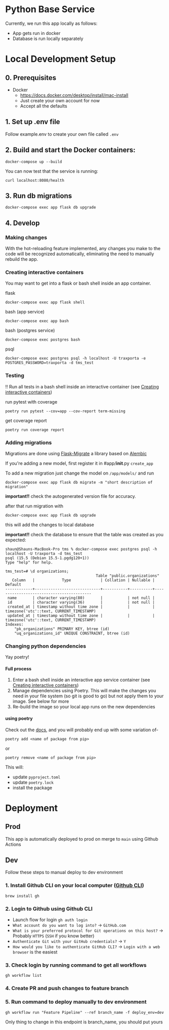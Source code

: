 # Python Base Service

Currently, we run this app locally as follows:
- App gets run in docker
- Database is run locally separately

# Local Development Setup

## 0. Prerequisites

- Docker
  - https://docs.docker.com/desktop/install/mac-install
  - Just create your own account for now
  - Accept all the defaults


## 1. Set up .env file

Follow example.env to create your own file called `.env`

## 2. Build and start the Docker containers:

```
docker-compose up --build
```

You can now test that the service is running:
```
curl localhost:8080/health
```

## 3. Run db migrations
```
docker-compose exec app flask db upgrade
```

## 4. Develop
### Making changes
With the hot-reloading feature implemented, any changes you make to the code will be recognized automatically, eliminating the need to manually rebuild the app.

### Creating interactive containers
You may want to get into a flask or bash shell inside an app container.

flask
```
docker-compose exec app flask shell
```

bash (app service)
```
docker-compose exec app bash
```

bash (postgres service)
```
docker-compose exec postgres bash
```

psql
```
docker-compose exec postgres psql -h localhost -U traxporta -e POSTGRES_PASSWORD=traxporta -d tms_test
```

### Testing
!! Run all tests in a bash shell inside an interactive container (see [Creating interactive containers](#creating-interactive-containers))

run pytest with coverage
```
poetry run pytest --cov=app --cov-report term-missing
```

get coverage report
```
poetry run coverage report
```

### Adding migrations
Migrations are done using [Flask-Migrate](https://flask-migrate.readthedocs.io/en/latest/) a library based on [Alembic](https://alembic.sqlalchemy.org/en/latest/)

If you're adding a new model, first register it in #app/__init__.py `create_app`

To add a new migration just change the model on  `/app/models/`  and run 

```
docker-compose exec app flask db migrate -m "short description of migration"
```

**important!!** check the autogenerated version file for accuracy.

after that run migration with
```
docker-compose exec app flask db upgrade
```
this will add the changes to local database

**important!!** check the database to ensure that the table was created as you expected:
```
shaun@Shauns-MacBook-Pro tms % docker-compose exec postgres psql -h localhost -U traxporta -d tms_test
psql (15.5 (Debian 15.5-1.pgdg120+1))
Type "help" for help.

tms_test=# \d organizations;
                                        Table "public.organizations"
   Column   |            Type             | Collation | Nullable |                 Default                  
------------+-----------------------------+-----------+----------+------------------------------------------
 name       | character varying(80)       |           | not null | 
 id         | character varying(36)       |           | not null | 
 created_at | timestamp without time zone |           |          | timezone('utc'::text, CURRENT_TIMESTAMP)
 updated_at | timestamp without time zone |           |          | timezone('utc'::text, CURRENT_TIMESTAMP)
Indexes:
    "pk_organizations" PRIMARY KEY, btree (id)
    "uq_organizations_id" UNIQUE CONSTRAINT, btree (id)
```

### Changing python dependencies

Yay poetry!

#### Full process
1. Enter a bash shell inside an interactive app service container (see [Creating interactive containers](#creating-interactive-containers))
2. Manage dependencies using Poetry. This will make the changes you need in your file system (so git is good to go) but not apply them to your image. See below for more
3. Re-build the image so your local app runs on the new dependencies

#### using poetry
Check out the [docs](https://python-poetry.org/docs/managing-dependencies/), and you will probably end up with some variation of-

`poetry add <name of package from pip>`

or

`poetry remove <name of package from pip>`

This will:

- update `pyproject.toml`
- update `poetry.lock`
- install the package

# Deployment

## Prod

This app is automatically deployed to prod on merge to `main` using Github Actions

## Dev

Follow these steps to manual deploy to dev environment

### 1. Install Github CLI on your local computer ([Github CLI](https://github.com/cli/cli)) 

`brew install gh`

### 2.  Login to Github using Github CLI

* Launch flow for login `gh auth login`
* `What account do you want to log into?` -> `GitHub.com`
* `What is your preferred protocol for Git operations on this host?` -> Probably `HTTPS` (`SSH` if you know better)
* `Authenticate Git with your GitHub credentials?` -> `Y`
* `How would you like to authenticate GitHub CLI?` -> `Login with a web browser` is the easiest

### 3.  Check login by running command to get all workflows 
`gh workflow list`

### 4.  Create PR and push changes to feature branch

### 5.  Run command to deploy manually to dev environment

`gh workflow run "Feature Pipeline" --ref branch_name -f deploy_env=dev`

Only thing to change in this endpoint is branch_name, you should put yours

